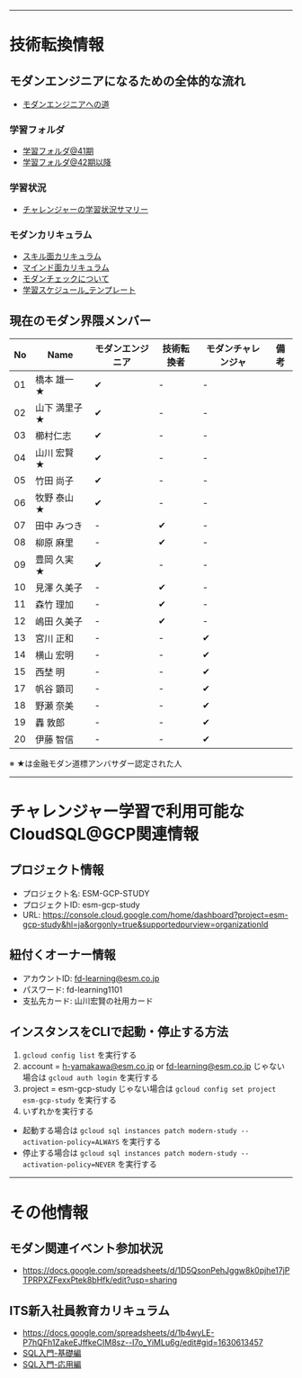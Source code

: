 
-----
# 技術転換情報

## モダンエンジニアになるための全体的な流れ
- [モダンエンジニアへの道](https://docs.google.com/presentation/d/1cJT-hhNlNq-SFGlPhizejXfNSMBD4hstDt4jO_PCoKQ/edit?usp=sharing)

### 学習フォルダ
- [学習フォルダ@41期](https://drive.google.com/drive/u/0/folders/1qMwGp39L6IWvZBoF6BsAyAMdNJV1OeiE) 
- [学習フォルダ@42期以降](https://drive.google.com/drive/u/0/folders/0ABcZ66YhkvFJUk9PVA)

### 学習状況
- [チャレンジャーの学習状況サマリー](https://docs.google.com/spreadsheets/d/1VEgibQc-pAnlCZaYIv9VoWOMahq2WRImBpO_-Jgvtaw/edit?usp=sharing)

### モダンカリキュラム
- [スキル面カリキュラム](https://docs.google.com/spreadsheets/d/15njtmCsgODhFG3TSwEB_N-qT0-iwIuoWflLp_v5NPXI/edit?usp=sharing)
- [マインド面カリキュラム](https://docs.google.com/spreadsheets/d/1Jkz-43CWY_7l72POo_0Pc-cod1Tdm1OqJxEwJAKrmVc/edit?usp=sharing)
- [モダンチェックについて](https://docs.google.com/document/d/1ggqnW_cnbeb6p0KLCFqINRBpCDdDVSI9DP9jEgxqaNM/edit?usp=sharing)
- [学習スケジュール_テンプレート](https://docs.google.com/spreadsheets/d/1ji-aAjG6m9Nnvg7szjUQmHV-zsZpt_auAoCJbVKqCZo/edit?usp=sharing)

## 現在のモダン界隈メンバー

|  No  |  Name  |  モダンエンジニア  |  技術転換者  |  モダンチャレンジャ  |  備考  |
| ---- | ---- | ---- | ---- | ---- | ---- |
|  01  |  橋本 雄一 ★  |  ✔︎  |  -  |  -  |    |
|  02  |  山下 満里子 ★  |  ✔︎  |  -  |  -  |    |
|  03  |  櫛村仁志  |  ✔︎  |  -  |  -  |    |
|  04  |  山川 宏賢 ★  |  ✔︎  |  -  |  -  |    |
|  05  |  竹田 尚子  |  ✔︎  |  -  |  -  |    |
|  06  |  牧野 泰山 ★  |  ✔︎  |  -  |  -  |    |
|  07  |  田中 みつき  |  -  |  ✔︎  |  -  |    |
|  08  |  柳原 麻里  |  -  |  ✔︎  |  -  |    |
|  09  |  豊岡 久実 ★  |  ✔︎  |  -  |  -  |    |
|  10  |  見澤 久美子  |  -  |  ✔︎  |  -  |    |
|  11  |  森竹 理加  |  -  |  ✔︎  |  -  |    |
|  12  |  嶋田 久美子  |  -  |  ✔︎  |  -  |    |
|  13  |  宮川 正和  |  -  |  -  |  ✔︎  |    |
|  14  |  横山 宏明  |  -  |  -  |  ✔︎  |    |
|  15  |  西埜 明  |  -  |  -  |  ✔︎  |    |
|  17  |  帆谷 顕司  |  -  |  -  |  ✔︎  |    |
|  18  |  野瀬 奈美  |  -  |  -  |  ✔︎  |    |
|  19  |  轟 敦郎  |  -  |  -  |  ✔︎  |    |
|  20  |  伊藤 智信  |  -  |  -  |  ✔︎  |    |

※ ★は金融モダン道標アンバサダー認定された人 

-----
# チャレンジャー学習で利用可能なCloudSQL@GCP関連情報
## プロジェクト情報
- プロジェクト名: ESM-GCP-STUDY
- プロジェクトID: esm-gcp-study
- URL: https://console.cloud.google.com/home/dashboard?project=esm-gcp-study&hl=ja&orgonly=true&supportedpurview=organizationId

## 紐付くオーナー情報
- アカウントID: fd-learning@esm.co.jp
- パスワード: fd-learning1101
- 支払先カード: 山川宏賢の社用カード

## インスタンスをCLIで起動・停止する方法
1. `gcloud config list` を実行する
2. account = h-yamakawa@esm.co.jp or fd-learning@esm.co.jp じゃない場合は `gcloud auth login` を実行する
3. project = esm-gcp-study じゃない場合は `gcloud config set project esm-gcp-study` を実行する
4. いずれかを実行する
  - 起動する場合は `gcloud sql instances patch modern-study --activation-policy=ALWAYS` を実行する
  - 停止する場合は `gcloud sql instances patch modern-study --activation-policy=NEVER` を実行する

-----
# その他情報

## モダン関連イベント参加状況
- https://docs.google.com/spreadsheets/d/1D5QsonPehJggw8k0pjhe17jPTPRPXZFexxPtek8bHfk/edit?usp=sharing

## ITS新入社員教育カリキュラム
- https://docs.google.com/spreadsheets/d/1b4wyLE-P7hQFh1ZakeEJffkeCIM8sz--I7o_YiMLu6g/edit#gid=1630613457
- [SQL入門-基礎編](https://docs.google.com/presentation/d/1-cxhw57pEUG5dNab42eI4Bu8AjBS2yFMWodtT8IjcH0/edit#slide=id.p)
- [SQL入門-応用編](https://docs.google.com/presentation/d/1gql9482Ya7lXtWDoeA-ardk2E8eQMXh5NXgU5O2bg9U/edit#slide=id.p)
